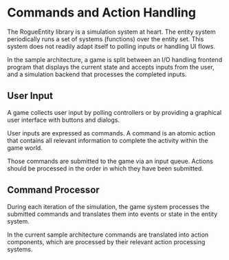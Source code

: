 Commands and Action Handling
============================

The RogueEntity library is a simulation system at heart. The entity system
periodically runs a set of systems (functions) over the entity set. 
This system does not readily adapt itself to polling inputs or handling
UI flows.

In the sample architecture, a game is split between an I/O handling frontend
program that displays the current state and accepts inputs from the user,
and a simulation backend that processes the completed inputs.

User Input
----------

A game collects user input by polling controllers or by providing a graphical
user interface with buttons and dialogs. 

User inputs are expressed as commands. A command is an atomic action that
contains all relevant information to complete the activity within the game
world. 

Those commands are submitted to the game via an input queue. Actions should 
be processed in the order in which they have been submitted.


Command Processor
-----------------

During each iteration of the simulation, the game system processes the submitted
commands and translates them into events or state in the entity system. 

In the current sample architecture commands are translated into action components,
which are processed by their relevant action processing systems.



